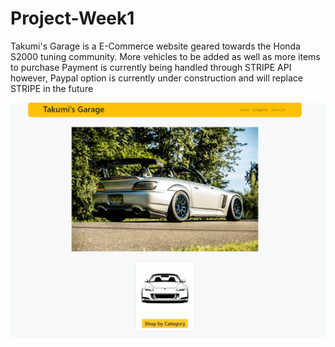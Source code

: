 # Project-Week1
Takumi's Garage is a E-Commerce website geared towards the Honda S2000 tuning community.
More vehicles to be added as well as more items to purchase
Payment is currently being handled through STRIPE API however, Paypal option is currently under construction and will replace STRIPE in the future

![Takumi's Garage Demo](demo/Takumis_Garage_Demo.gif)
